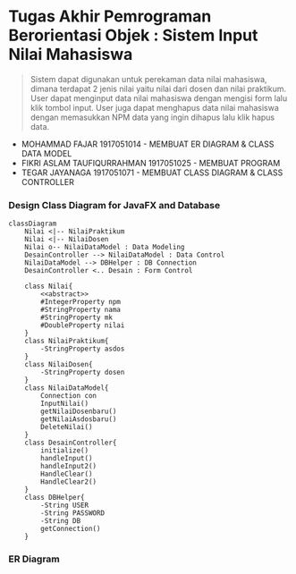 # Tugas Akhir Pemrograman Berorientasi Objek : Sistem Input Nilai Mahasiswa
> Sistem dapat digunakan untuk perekaman data nilai mahasiswa, dimana terdapat 2 jenis nilai yaitu nilai dari dosen dan nilai praktikum.
> User dapat menginput data nilai mahasiswa dengan mengisi form lalu klik tombol input.
> User juga dapat menghapus data nilai mahasiswa dengan memasukkan NPM data yang ingin dihapus lalu klik hapus data.

- MOHAMMAD FAJAR 1917051014 - MEMBUAT ER DIAGRAM & CLASS DATA MODEL
- FIKRI ASLAM TAUFIQURRAHMAN 1917051025 - MEMBUAT PROGRAM
- TEGAR JAYANAGA 1917051071 - MEMBUAT CLASS DIAGRAM & CLASS CONTROLLER

### Design Class Diagram for JavaFX and Database

```mermaid
classDiagram
    Nilai <|-- NilaiPraktikum
    Nilai <|-- NilaiDosen
    Nilai o-- NilaiDataModel : Data Modeling
    DesainController --> NilaiDataModel : Data Control
    NilaiDataModel --> DBHelper : DB Connection
    DesainController <.. Desain : Form Control

    class Nilai{
        <<abstract>>
        #IntegerProperty npm
        #StringProperty nama
        #StringProperty mk
        #DoubleProperty nilai
    }
    class NilaiPraktikum{
        -StringProperty asdos
    }
    class NilaiDosen{
        -StringProperty dosen
    }
    class NilaiDataModel{
        Connection con
        InputNilai()
        getNilaiDosenbaru()
        getNilaiAsdosbaru()
        DeleteNilai()
    }
    class DesainController{
        initialize()
        handleInput()
        handleInput2()
        HandleClear()
        HandleClear2()
    }
    class DBHelper{
        -String USER
        -String PASSWORD
        -String DB
        getConnection()
    }
```
### ER Diagram
```mermaid

```
            
